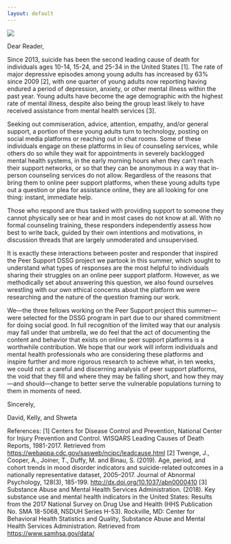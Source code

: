```yaml
---
layout: default
---
```


<img src="{{ site.url }}{{ site.baseurl }}/assets/img/eScience.png">

Dear Reader,

Since 2013, suicide has been the second leading cause of death for individuals ages 10-14, 15-24, and 25-34 in the United States [1]. The rate of major depressive episodes among young adults has increased by 63% since 2009 [2], with one quarter of young adults now reporting having endured a period of depression, anxiety, or other mental illness within the past year. Young adults have become the age demographic with the highest rate of mental illness, despite also being the group least likely to have received assistance from mental health services [3].

Seeking out commiseration, advice, attention, empathy, and/or general support, a portion of these young adults turn to technology, posting on social media platforms or reaching out in chat rooms. Some of these individuals engage on these platforms in lieu of counseling services, while others do so while they wait for appointments in severely backlogged mental health systems, in the early morning hours when they can’t reach their support networks, or so that they can be anonymous in a way that in-person counseling services do not allow. Regardless of the reasons that bring them to online peer support platforms, when these young adults type out a question or plea for assistance online, they are all looking for one thing: instant, immediate help.

Those who respond are thus tasked with providing support to someone they cannot physically see or hear and in most cases do not know at all. With no formal counseling training, these responders independently assess how best to write back, guided by their own intentions and motivations, in discussion threads that are largely unmoderated and unsupervised.

It is exactly these interactions between poster and responder that inspired the Peer Support DSSG project we partook in this summer, which sought to understand what types of responses are the most helpful to individuals sharing their struggles on an online peer support platform. However, as we methodically set about answering this question, we also found ourselves wrestling with our own ethical concerns about the platform we were researching and the nature of the question framing our work.

We—the three fellows working on the Peer Support project this summer—were selected for the DSSG program in part due to our shared commitment for doing social good. In full recognition of the limited way that our analysis may fall under that umbrella, we do feel that the act of documenting the content and behavior that exists on online peer support platforms is a worthwhile contribution. We hope that our work will inform individuals and mental health professionals who are considering these platforms and inspire further and more rigorous research to achieve what, in ten weeks, we could not: a careful and discerning analysis of peer support platforms, the void that they fill and where they may be falling short, and how they may—and should—change to better serve the vulnerable populations turning to them in moments of need.

Sincerely,

David, Kelly, and Shweta


References:
[1] Centers for Disease Control and Prevention, National Center for Injury Prevention and Control. WISQARS Leading Causes of Death Reports, 1981-2017. Retrieved from https://webappa.cdc.gov/sasweb/ncipc/leadcause.html
[2] Twenge, J., Cooper, A., Joiner, T., Duffy, M. and Binau, S. (2019). Age, period, and cohort trends in mood disorder indicators and suicide-related outcomes in a nationally representative dataset, 2005–2017. Journal of Abnormal Psychology, 128(3), 185-199. http://dx.doi.org/10.1037/abn0000410
[3] Substance Abuse and Mental Health Services Administration. (2018). Key substance use and mental health indicators in the United States: Results from the 2017 National Survey on Drug Use and Health (HHS Publication No. SMA 18-5068, NSDUH Series H-53). Rockville, MD: Center for Behavioral Health Statistics and Quality, Substance Abuse and Mental Health Services Administration. Retrieved from https://www.samhsa.gov/data/
